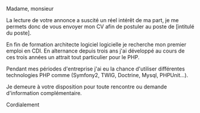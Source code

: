 Madame, monsieur

La lecture de votre annonce a suscité un réel intérêt de ma part, je me permets donc de vous envoyer mon CV afin de postuler au poste de [intitulé du poste].

En fin de formation architecte logiciel logicielle je recherche mon premier emploi en CDI. En alternance depuis trois ans j'ai développé au cours de ces trois années un attrait tout particulier pour le PHP. 

Pendant mes périodes d'entreprise j'ai eu la chance d'utiliser différentes technologies PHP comme (Symfony2, TWIG, Doctrine, Mysql, PHPUnit...).

Je demeure à votre disposition pour toute rencontre ou demande d'information complémentaire.

Cordialement
